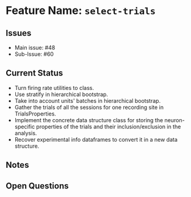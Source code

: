 # Feature Name: `select-trials`

## Issues
- Main issue: #48
- Sub-Issue:  #60

## Current Status
- Turn firing rate utilities to class.
- Use stratify in hierarchical bootstrap.
- Take into account units' batches in hierarchical bootstrap.
- Gather the trials of all the sessions for one recording site in TrialsProperties.
- Implement the concrete data structure class for storing the neuron-specific properties of the
  trials and their inclusion/exclusion in the analysis.
- Recover experimental info dataframes to convert it in a new data structure.

## Notes


## Open Questions
